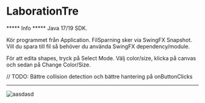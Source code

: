 # LaborationTre

***** Info *****
Java 17/19 SDK.

Kör programmet från Application.
FilSparning sker via SwingFX Snapshot.
Vill du spara till fil så behöver du använda SwingFX dependency/module. 

För att edita shapes, tryck på Select Mode. Välj color/size, klicka på canvas och sedan på Change Color/Size.

// TODO: Bättre collision detection och bättre hantering på onButtonClicks


*****************************************************************************************************************









![aasdasd](https://user-images.githubusercontent.com/113700179/201470598-fbd1a17b-db43-42c9-8c1a-742a8537e9dc.png)
